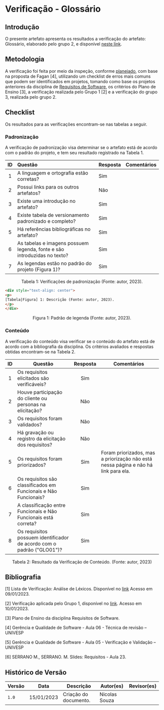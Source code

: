 # Verificação - Glossário

## Introdução

O presente artefato apresenta os resultados a verificação do artefato: Glossário, elaborado pelo grupo 2, e disponível [neste link](../elicitacao/glossario.md).

## Metodologia

A verificação foi feita por meio da inspeção, conforme [planejado](planejamento.md), com base na proposta de Fagan [4], utilizando um checklist de erros mais comuns que podem ser identificados em projetos, tomando como base os projetos anteriores da disciplina de [Requisitos de Software](https://github.com/Requisitos-de-Software), os critérios do Plano de Ensino [3], a verificação realizada pelo Grupo 1 [2] e a verificação do grupo 3, realizada pelo grupo 2.

## Checklist

Os resultados para as verificações encontram-se nas tabelas a seguir.

### Padronização

A verificação de padronização visa determinar se o artefato está de acordo com o padrão do projeto, e tem seu resultado registrado na Tabela 1.

|ID |            Questão                                     | Resposta | Comentários  |
|:-:| :----------------------------------------------------- | ---------| ------------ |
| 1 | A linguagem e ortografia estão corretas?               | Sim |
| 2 | Possui links para os outros artefatos?                 | Não |
| 3 | Existe uma introdução no artefato?                     | Sim |
| 4 | Existe tabela de versionamento padronizado e completo? | Sim |
| 5 | Há referências bibliográficas no artefato?             | Sim |
| 6 | As tabelas e imagens possuem legenda, fonte e são introduzidas no texto? | Sim |
| 7 | As legendas estão no padrão do projeto (Figura 1)?  | Sim |

<div style="text-align: center">
<p>
Tabela 1: Verificações de padronização (Fonte: autor, 2023).
</p>
</div>

```html
<div style="text-align: center">
<p>
[Tabela|Figura] 1: Descrição (Fonte: autor, 2023).
</p>
</div>
```

<div style="text-align: center">
<p>
Figura 1: Padrão de legenda (Fonte: autor, 2023).
</p>
</div>

### Conteúdo

A verificação do conteúdo visa verificar se o conteúdo do artefato está de acordo com a bibliografia da disciplina. Os critérios avaliados e respostas obtidas encontram-se na Tabela 2.

ID | Questão | Resposta | Comentários
:-: | - | :-: | -
1 | Os requisitos elicitados são verificáveis? | Sim |
2 | Houve participação do cliente ou personas na elicitação? | Não |
3 | Os requisitos foram validados? | Não |
4 | Há gravação ou registro da elicitação dos requisitos? | Não |
5 | Os requisitos foram priorizados? | Sim | Foram priorizados, mas a priorização não está nessa página e não há link para ela.
6 | Os requisitos são classificados em Funcionais e Não Funcionais? | Sim |
7 | A classificação entre Funcionais e Não Funcionais está correta? | Sim |
8 | Os requisitos possuem identificador de acordo com o padrão ("GLO01")? | Sim |

<div style="text-align: center">
<p>
Tabela 2: Resultado da Verificação de Conteúdo. (Fonte: autor, 2023)
</p>
</div>

## Bibliografia

[1] Lista de Verificação: Análise de Léxicos. Disponível no [link](https://requisitos-de-software.github.io/2019.2-Duolingo/analise/verificacao/inspecaoLéxico/) Acesso em 09/01/2023.

[2] Verificação aplicada pelo Grupo 1, disponível no [link](https://requisitos-de-software.github.io/2022.2-Grasshopper/analise-de-requisitos/verificacao/testePiloto-Lichess/lexicos-Lichess/). Acesso em 10/01/2023.

[3] Plano de Ensino da disciplina Requisitos de Software.

[4] Gerência e Qualidade de Software - Aula 06 - Técnica de revisão – UNIVESP<br/>

[5] Gerência e Qualidade de Software - Aula 05 - Verificação e Validação – UNIVESP<br/>

[6] SERRANO M., SERRANO. M. Slides: Requisitos - Aula 23.<br/>

## Histórico de Versão

| Versão | Data          | Descrição                          | Autor(es)     |  Revisor(es)  |
| ------ | ------------- | ---------------------------------- | ------------- | ------------- |
| `1.0`  | 15/01/2023    | Criação do documento.              | Nicolas Souza |               |
